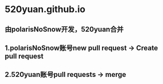 # 520yuan.github.io
## 由polarisNoSnow开发，520yuan合并
## 1.polarisNoSnow账号new pull request -> Create pull request
## 2.520yuan账号pull requests -> merge
